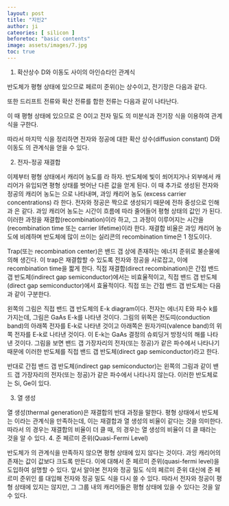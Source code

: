```yaml
---
layout: post
title: "지인2"
author: ji
cateories: [ silicon ]
beforetoc: "basic contents"
image: assets/images/7.jpg
toc: true
---
```


1. 확산상수 D와 이동도 사이의 아인슈타인 관계식



반도체가 평형 상태에 있으므로 페르미 준위()는 상수이고, 전기장은 다음과 같다.

또한 드리프트 전류와 확산 전류를 합한 전류는 다음과 같이 나타난다.

이 때 평형 상태에 있으므로 은 0이고 전자 밀도  의 미분식과 전기장 식을 이용하여 관계식을 구한다.

따라서 마지막 식을 정리하면 전자와 정공에 대한 확산 상수(diffusion constant) D와 이동도 의 관계식을 얻을 수 있다.
           
2. 전자-정공 재결합


이제부터 평형 상태에서 캐리어 농도를  라 하자. 반도체에 빛이 쐬어지거나 외부에서 캐리어가 유입되면 평형 상태를 벗어난 다른 값을 얻게 된다. 이 때 추가로 생성된 전자와 정공의 캐리어 농도는 으로 나타내며, 과잉 캐리어 농도 (excess carrier concentrations) 라 한다. 전자와 정공은 짝으로 생성되기 때문에 전하 중성으로 인해 과 은 같다. 과잉 캐리어 농도는 시간이 흐름에 따라 줄어들어 평형 상태의 값인  가 된다. 이러한 과정을 재결합(recombination)이라 하고, 그 과정이 이루어지는 시간을 (recombination time 또는 carrier lifetime)이라 한다. 재결합 비율은 과잉 캐리어 농도에 비례하며 반도체에 많이 쓰이는 실리콘의 recombination time은 1 정도이다. 



Trap(또는 recombination center)은 밴드 갭 상에 존재하는 에너지 준위로 불순물에 의해 생긴다. 이 trap은 재결합할 수 있도록 전자와 정공을 사로잡고, 이에 recombination time을 짧게 한다. 
직접 재결합(direct recombination)은 간접 밴드 갭 반도체(indirect gap semiconductor)에서는 비효율적이고, 직접 밴드 갭 반도체(direct gap semiconductor)에서 효율적이다. 직접 또는 간접 밴드 갭 반도체는 다음과 같이 구분한다.


 왼쪽의 그림은 직접 밴드 갭 반도체의 E-k diagram이다. 전자는 에너지 E와 파수 k를 가지는데, 그림은 GaAs E-k를 나타낸 것이다. 그림의 위쪽은 전도띠(conduction band)의 아래쪽 전자를 E-k로 나타낸 것이고 아래쪽은 원자가띠(valence band)의 위쪽 전자를 E-k로 나타낸 것이다. 이 E-k는 GaAs 결정의 슈뢰딩거 방정식의 해를 나타낸 것이다. 그림을 보면 밴드 갭 가장자리의 전자(또는 정공)가 같은 파수에서 나타나기 때문에 이러한 반도체를 직접 밴드 갭 반도체(direct gap semiconductor)라고 한다.

 

 반대로 간접 밴드 갭 반도체(indirect gap semiconductor)는 왼쪽의 그림과 같이 밴드 갭 가장자리의 전자(또는 정공)가 같은 파수에서 나타나지 않는다. 이러한 반도체로는 Si, Ge이 있다.




3. 열 생성


열 생성(thermal generation)은 재결합의 반대 과정을 말한다. 평형 상태에서 반도체는 이라는 관계식을 만족하는데, 이는 재결합과 열 생성의 비율이 같다는 것을 의미한다.
따라서 의 경우는 재결합의 비율이 더 클 때, 의 경우는 열 생성의 비율이 더 클 때라는 것을 알 수 있다.
4. 준 페르미 준위(Quasi-Fermi Level)

반도체가 의 관계식을 만족하지 않으면 평형 상태에 있지 않다는 것이다. 과잉 캐리어의 존재는 값이 값보다 크도록 만든다. 이에 대해서 준 페르미 준위(quasi-fermi level)을 도입하여 설명할 수 있다. 앞서 알아본 전자와 정공 밀도 식의 페르미 준위  대신에 준 페르미 준위인 를 대입해 전자와 정공 밀도 식을 다시 쓸 수 있다. 따라서 전자와 정공이 평형 상태에 있지는 않지만, 그 그룹 내의 캐리어들은 평형 상태에 있을 수 있다는 것을 알 수 있다.
